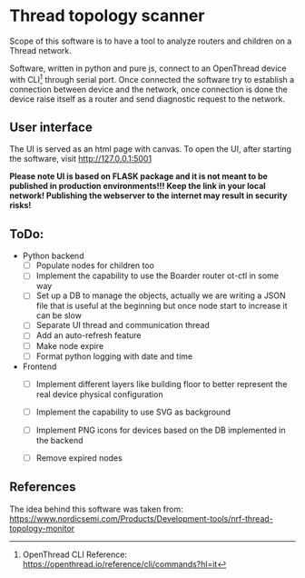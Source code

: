 # Thread topology scanner
Scope of this software is to have a tool to analyze routers and children on a Thread network.

Software, written in python and pure js, connect to an OpenThread device with CLI[^1]  through serial port. Once connected
the software try to establish a connection between device and the network, once connection is done the device raise itself
as a router and send diagnostic request to the network.

## User interface
The UI is served as an html page with canvas. 
To open the UI, after starting the software, visit http://127.0.0.1:5001

**Please note UI is based on FLASK package and it is not meant to be published in production environments!!! Keep the link
in your local network! Publishing the webserver to the internet may result in security risks!**  

## ToDo:
- Python backend
  - [ ] Populate nodes for children too
  - [ ] Implement the capability to use the Boarder router ot-ctl in some way
  - [ ] Set up a DB to manage the objects, actually we are writing a JSON file that is useful at the beginning but once node start to increase it can be slow
  - [ ] Separate UI thread and communication thread
  - [ ] Add an auto-refresh feature
  - [ ] Make node expire
  - [ ] Format python logging with date and time

- Frontend
  - [ ] Implement different layers like building floor to better represent the real device physical configuration
  - [ ] Implement the capability to use SVG as background
  - [ ] Implement PNG icons for devices based on the DB implemented in the backend
  - [ ] Remove expired nodes



## References
The idea behind this software was taken from: https://www.nordicsemi.com/Products/Development-tools/nrf-thread-topology-monitor

[^1]: OpenThread CLI Reference: https://openthread.io/reference/cli/commands?hl=it